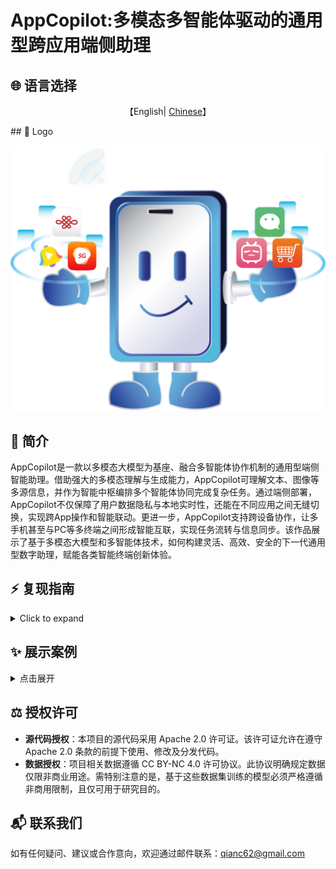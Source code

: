 # AppCopilot:多模态多智能体驱动的通用型跨应用端侧助理

## 🌐 语言选择

<p align="center">
    【English| <a href="readme/README-Chinese.md">Chinese</a>】
</p>
## 🎨 Logo

![Emulator Demo](images/logo.png)

## 📖 简介

AppCopilot是一款以多模态大模型为基座、融合多智能体协作机制的通用型端侧智能助理。借助强大的多模态理解与生成能力，AppCopilot可理解文本、图像等多源信息，并作为智能中枢编排多个智能体协同完成复杂任务。通过端侧部署，AppCopilot不仅保障了用户数据隐私与本地实时性，还能在不同应用之间无缝切换，实现跨App操作和智能联动。更进一步，AppCopilot支持跨设备协作，让多手机甚至与PC等多终端之间形成智能互联，实现任务流转与信息同步。该作品展示了基于多模态大模型和多智能体技术，如何构建灵活、高效、安全的下一代通用型数字助理，赋能各类智能终端创新体验。

## ⚡️ 复现指南

<details>
<summary>Click to expand</summary>

### AppCopilot 本地运行

本节主要介绍如何通过 API 连接服务器上已经训好的模型，在本地运行 AppCopilot。

#### 本地环境基本要求

表格展示了本地环境的相关依赖要求：

| **依赖项**    | **具体要求**                                                   |
|---------------|--------------------------------------------------------------|
| 操作系统      | 支持 Android Studio 运行的操作系统                               |
| 软件          | 安装 Android Studio                                            |
| Python 环境   | 安装 Python 环境，建议安装版本号为 3.12 的 Python 版本        |
| 网络          | 关闭本地 VPN，确保服务器端 vllm api 的正常连接                |

##### 安装 Android Studio

Android Studio 是一个为 Android 平台开发程序的集成开发环境。可通过其官网 [Android Studio 官网](https://developer.android.com/studio) 下载。

#### 服务器环境基本要求

表格介绍了服务器端环境的相关依赖要求：

| **依赖项**    | **具体要求**                                                   |
|---------------|--------------------------------------------------------------|
| 操作系统      | 支持 Conda 和 vLLM 运行的操作系统                             |
| 软件          | 安装 Conda 并创建 vLLM 环境、安装 vLLM 相关依赖              |

##### Conda 安装

Conda 是一个开源的跨平台包管理器和环境管理器，它能够帮助用户快速安装、运行和管理包含多种语言的软件包及其依赖项。可以通过其官网 [Conda 官网](https://anaconda.org/anaconda/conda) 下载。

安装好 Conda 后，配置 Python 虚拟环境，推荐 Python 版本号为 3.12。

```bash
conda create --name vllm_env python=3.12
```

##### vLLM 安装

[vLLM](https://docs.vllm.ai/en/latest/) 是一个用于大语言模型推理和服务的开源高性能库，以更低的成本和更高的效率，为生成式AI应用提供更快的响应。 此处需要配置 vLLM 相关环境依赖，使用如下命令安装版本为 0.9.1 的 vLLM：

```bash
pip install vllm==0.9.1
```
##### 其余配置
要通过 API 连接服务器运行 AppCopilot，服务器环境其他配置要求如下：

```bash
pip install git+https://github.com/huggingface/transformers@f3f6c86582611976e72be054675e2bf0abb5f775
pip install accelerate
pip install qwen-vl-utils
pip install openai
git clone https://huggingface.co/Qwen/Qwen-VL-7B
```

#### 代码克隆
首先，从远程克隆文件夹到本地，并添加相关文件：

```bash
mkdir AppCopilot
cd AppCopilot
git clone https://github.com/GUIAgents-Dev/GUI-Android.git .
```

为了提升智能体在安卓手机上的操作能力，本项目还需安装 YADB 工具以增强原生 ADB 功能。它解决了 ADB 在文本输入、截屏和 UI 布局提取等方面的局限性，提供了更高效、更精确的操作。执行以下命令：

```bash
git clone https://github.com/ysbing/YADB.git ./YADB
```

#### 本地配置系统环境变量
##### 配置 adb 环境变量
1.Windows 系统 adb 环境变量配置:

在 Windows 系统中，右键点击【此电脑】，选择【属性】，点击【高级系统设置】。

在弹出的窗口中点击【环境变量】，在系统变量中点击【新建】，输入变量名：adb，变量值添加 adb 所在的目录路径（例如：`C:\Android\Sdk\platform-tools`），接着在系统变量中找到 Path，向其中添加刚刚添加的 adb 环境。双击 Path，点击【新建】输入 %adb%。

2.macOS/Linux 系统 adb 环境变量配置

在 Linux 或 macOS 系统中，编辑 ~/.bashrc 或 ~/.bash_profile 文件，在文件末尾添加 adb 路径：
```bash
/Users/user/Android/Sdk/platform-tools
```
保存文件后，执行 source ~/.bashrc 或 source ~/.bash_profile 使配置生效。

完成以上配置后，在命令行输入 `adb version`，若能正确输出 adb 版本号等相关信息，即代表配置成功。

##### 配置 emulator 环境变量
配置方法与配置 adb 环境变量的方法类似。

1.Windows 系统 emulator 环境变量配置

在 Windows 系统中，右键点击【此电脑】，选择【属性】，点击【高级系统设置】。

在弹出的窗口中点击【环境变量】，在系统变量中点击【新建】，输入变量名：emulator，变量值添加 emulator 所在的目录路径（例如：`C:\Android\Sdk\emulator`），接着在系统变量中找到 Path，向其中添加刚刚添加的 emulator 环境。双击 Path，点击【新建】输入 %emulator%。

2.macOS/Linux 系统 emulator 环境变量配置

在 Linux 或 macOS 系统中，编辑 ~/.bashrc 或 ~/.bash_profile 文件，在文件末尾添加 emulator 路径：
```bash
/Users/user/Library/Android/Sdk/emulator
```
保存文件后，执行source ~/.bashrc或source ~/.bash_profile使配置生效。
完成以上配置后，在命令行输入`emulator version`，若能正确输出emulator版本号等相关信息，即代表配置成功。

#### 配置用于运行的安卓设备
##### 配置 emulator 环境变量
本项目使用 Android Studio 创建和管理安卓虚拟设备（Android Virtual Device，AVD）。可以参考 Android Studio 官方文档配置虚拟器。

查看模拟器名称和列表：在命令行中输入命令 `emulator -list-avds` 来查看目前的模拟器名称和列表，后续可指定开启某个模拟器。

配置模拟器网络：在命令行中输入命令：
```bash
emulator -avd <android> -dns-server <Local DNS Server>
```
其中 `<android>` 是指定的模拟器名称，`<Local DNS Server>` 是本地 DNS 地址。仅第一次需要指定 DNS Server，之后可直接启动：`emulator -avd <android>`,。如
果在调试过程中出现了快照损坏的报错，可以在启动时加上-no-snapshot-load的参数后缀。

在完成上述配置后，安卓模拟器应可在本地正常运行，呈现可交互的图形界面，支持鼠标操作，同时通过主机网络共享实现网络访问。

##### 配置实体机
除了使用安卓虚拟机（AVD）之外，智能体还可以通过 adb 操作实体手机。下面列出使用 adb 操作实体手机的具体步骤：

打开安卓实体机开发者模式：进入手机【设置】->【我的设备】->【全部参数和信息】->点击【MIUI 版本】7 次，进入手机开发者模式。

启用 USB 调试模式：在手机【设置】中找到【开发者选项】，启用【USB 调试】。

使用 adb 连接实体机：通过数据线将电脑和实体机连接，在命令行输入命令 adb devices，若能看到实体机对应序列号，代表连接成功。

##### 配置 Python 相关环境依赖
推荐安装并使用版本号为 3.12 的 Python 版本。本地进入之前克隆的 GUI-Android 目录，安装如下的依赖项：
```bash
pip install -r requirements.txt
```

##### 配置相关模型密钥
在本地代码文件 `./wrappers/constants.py` 中，需要用户手动配置 LLM 密钥，以便后续模型调用过程。
```bash
# ----- model config -----
MODEL_EXTRACT = "Qwen-VL-7B"
ERROR_CALLING_LLM = "Error calling LLM"
MODEL_NOT_FOUND = "LLM not found"

# 此处需改为本地实际监听端口
END_POINT = "http://localhost:8001/v1/chat/completions"
PORTS = [8002, 8003, 8004]

# 此处需要换成用户提供的 API 密钥和 Base URL
CLIENT_API_KEY = "switch to your own api key"
CLIENT_BASE_URL = "switch to your own base url"
CLIENT = OpenAI(api_key=CLIENT_API_KEY, base_url=CLIENT_BASE_URL)
```

##### 下载AppCopilot模型
从`https://huggingface.co/ffcosmos/AppCopilot/tree/main`下载已经训练好的AppCopilot模型，放在服务器，以便接下来启动vLLM推理服务。

##### 服务器端 vLLM 服务启动
为实现 AppCopilot 对本地大语言模型的远程调用能力，需在服务器端预先部署并启动 vLLM 推理服务。

服务器端GUI模型vLLM服务启动:
```bash
#/your/model/path替换为实际的GUI模型路径
vllm serve /your/model/path \
  --served-model-name AgentCPM-GUI \
  --tensor-parallel-size 1 \
  --trust-remote-code \
  --gpu-memory-utilization 0.9 \
  --limit-mm-per-prompt image=10 \
  --max_model_len 2048 \
  --port 8001
```

服务器端Qwen-VL-7B模型vLLM服务启动:
```bash
#/your/model/path替换为实际的Qwen-VL-7B模型路径
vllm serve /your/model/path \
  --served-model-name AgentCPM-GUI \
  --tensor-parallel-size 1 \      
  --trust-remote-code \
  --gpu-memory-utilization 0.9 \
  --port 8002 
```

#### 本地运行启动AppCopilot
在本地启动程序之前，应首先将远程服务器上的8001端口转发至本地的8001端口，
将远程服务器上的8002端口转发至本地的8002端口，以确保本地环境能够通过HTTP接口访问服务器端的模型服务。该端口转发操作可通过本地终端执行相应命令实现。
```bash
ssh -L 8001:localhost:8001 username@model-server-ip
ssh -L 8002:localhost:8002 username@model-server-ip 
```

##### 单端运行
最后是最终的 AppCopilot 运行。若要在单设备单端运行，在本地终端中打开命令行界面，进入包含 `run_agent.py` 文件的目录。随后，依据命令行参数说明表（见下文），传入所需功能对应的参数运行 `run_agent.py` 脚本，即可完成 AppCopilot 的启动。

以下是示例命令，启用语音输入以及语音反馈，并运行自定义任务：

```bash
# 启用语音输入以及语音反馈，并运行自定义任务
python run_agent.py --custom-task 
```

| 参数                          | 类型   | 说明                                        |
| ----------------------------- | ------ | ------------------------------------------- |
| `--predefined-task <TASK_NAME>` | str    | 指定预定义任务的名称（任务名需在内置列表中）。 |
| `--custom-task`                | flag   | 启用自定义任务模式，跳过预定义任务选择。   |
| `--enable-experience`          | flag   | 启用基于经验的任务匹配机制。               |
| `--enable-voice-input`         | flag   | 启用语音输入（仅在自定义任务模式下有效）。 |
| `--enable-audio`               | flag   | 启用音频反馈。                             |
| `--show-tasks`                 | flag   | 显示所有可用的预定义任务并退出程序。       |
| `--enable-vision-parser`       | flag   | 是否调用 omniparser 进行坐标校准。         |
| `--read-final-page`            | flag   | 是否启用朗读最终界面。                     |

##### 多设备跨端运行

如果需要进行多设备跨端场景的运行，进入包含 `cross_device_agent.py` 的目录，随后，依据命令行参数说明表，传入所需功能对应的参数运行脚本，即可完成 AppCopilot 多设备跨端的启动。

| 参数                  | 类型  | 说明                                         |
| --------------------- | ----- | -------------------------------------------- |
| `--device1-serial`     | str   | 设备1的ADB序列号（可选）                    |
| `--device1-port`       | int   | 设备1的通信端口（默认11001）。              |
| `--device2-serial`     | str   | 设备2的ADB序列号（可选）                    |
| `--device2-port`       | int   | 设备2的通信端口（默认11002）。              |
| `--task`               | str   | 跨设备任务指令。                            |

### 模型推理评测
#### 数据准备
##### Android Control

下载[Android Control](https://github.com/google-research/google-research/tree/master/android_control)并保存在 ``/eval/eval_data/tmp/android_control``

```
cd eval/eval_data
python process_ac.py
ln -s android_control_test android_control_high_test
ln -s android_control_test android_control_low_test
```

##### CAGUI

```
cd eval/eval_data
mkdir chinese_app_test && cd chinese_app_test
huggingface-cli download openbmb/CAGUI --repo-type dataset --include "CAGUI_agent/**" --local-dir ./ --local-dir-use-symlinks False --resume-download
mv CAGUI_agent test
```

##### aitz

下载 [aitz](https://github.com/IMNearth/CoAT)并保存在 ``/eval/eval_data/tmp/android_in_the_zoo``

```
cd eval/eval_data
mv tmp/android_in_the_zoo ./aitz_test
python process_aitz.py
```

##### gui-odyssey

下载[GUI-Odyssey](https://github.com/OpenGVLab/GUI-Odyssey?tab=readme-ov-file)并保存在 ``/eval/eval_data/tmp/GUI-Odyssey``. 从GUI-Odyssey仓库复制 [preprocessing.py](https://github.com/OpenGVLab/GUI-Odyssey/blob/master/data/preprocessing.py) 和 [format_converter.py](https://github.com/OpenGVLab/GUI-Odyssey/blob/master/data/format_converter.py) 到 ``/eval/eval_data/tmp/GUI-Odyssey``

```
cd eval/eval_data/tmp/GUI-Odyssey
python preprocessing.py
python format_converter.py
python ../../process_odyssey.py
```

#### 进行推理
模型评测阶段所需要运行的程序都集成在`eval_multi.sh`脚本中。在执行前，请根据实际数据存储位置，修改脚本中涉及的路径参数，以确保文件的正确加载与处理。
```bash
# 在eval.sh中需要修改的内容
# Configure basic parameters
data_name="evaluation dataset"
model_name="target model name"
base_output_dir="result directory"

# List of models to process
models_base_path=(
    "models base path"
)
```
在执行模型推理评测前，请确保服务器环境中`utils`文件夹已正确配置。完成路径参数的正确设置后，可在命令行中执行相应程序以启动模型推理评测流程。

命令行执行评测命令：
```bash
bash eval_multi.sh
```

</details>

## ✨ **展示案例**

<details>
<summary>点击展开</summary>


### Case 1: 长程任务

![Long Horizon Demo](C:\Users\Administrator.DESKTOP-RN0CUUV\Desktop\readme\images\long_horizon.png)

### Case 2: 跨端任务

![Cross Device Demo](C:\Users\Administrator.DESKTOP-RN0CUUV\Desktop\readme\images\double_end.png)

### Case 3: 三端任务

![Triple end Demo](C:\Users\Administrator.DESKTOP-RN0CUUV\Desktop\readme\images\triple_end.png)

</details>

## **⚖️ 授权许可**

- **源代码授权**：本项目的源代码采用 Apache 2.0 许可证。该许可证允许在遵守 Apache 2.0 条款的前提下使用、修改及分发代码。
- **数据授权**：项目相关数据遵循 CC BY-NC 4.0 许可协议。此协议明确规定数据仅限非商业用途。需特别注意的是，基于这些数据集训练的模型必须严格遵循非商用限制，且仅可用于研究目的。

## **📬 联系我们**

如有任何疑问、建议或合作意向，欢迎通过邮件联系：[qianc62@gmail.com](mailto:qianc62@gmail.com)
